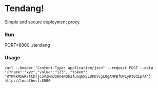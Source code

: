 # Tendang!

Simple and secure deployment proxy.

### Run

PORT=8000 ./tendang

### Usage

```
curl --header "Content-Type: application/json" --request POST --data '{"name":"xyz","value":"123", "token": "RYWKkMSGK7tCb7jCSVZNmJzWneNDb2funq6kSLUPDVCgL8gAMPBfUWLyKtQdLp7A"}' http://localhost:8000
```
